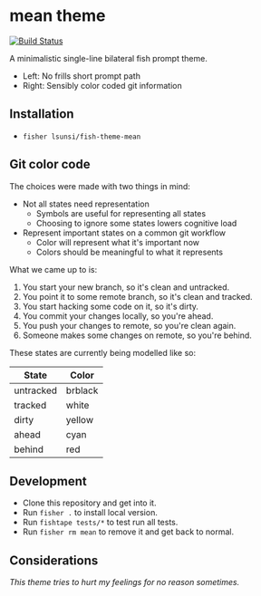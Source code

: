 # mean theme

[![Build Status](https://travis-ci.org/lsunsi/fish-theme-mean.svg?branch=master)](https://travis-ci.org/lsunsi/fish-theme-mean)

A minimalistic single-line bilateral fish prompt theme.

- Left: No frills short prompt path
- Right: Sensibly color coded git information

## Installation

- `fisher lsunsi/fish-theme-mean`

## Git color code

The choices were made with two things in mind:

- Not all states need representation
  - Symbols are useful for representing all states
  - Choosing to ignore some states lowers cognitive load
- Represent important states on a common git workflow
  - Color will represent what it's important now
  - Colors should be meaningful to what it represents

What we came up to is:

1. You start your new branch, so it's clean and untracked.
2. You point it to some remote branch, so it's clean and tracked.
3. You start hacking some code on it, so it's dirty.
4. You commit your changes locally, so you're ahead.
5. You push your changes to remote, so you're clean again.
6. Someone makes some changes on remote, so you're behind.

These states are currently being modelled like so:

State | Color
--- | ---
untracked | brblack
tracked | white
dirty | yellow
ahead | cyan
behind | red

## Development

- Clone this repository and get into it.
- Run `fisher .` to install local version.
- Run `fishtape tests/*` to test run all tests.
- Run `fisher rm mean` to remove it and get back to normal.

## Considerations

_This theme tries to hurt my feelings for no reason sometimes._
